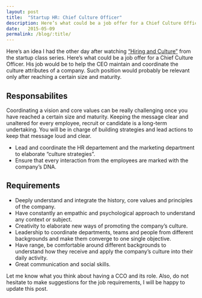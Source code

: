 ```yaml
---
layout: post
title:  "Startup HR: Chief Culture Officer"
description: Here’s what could be a job offer for a Chief Culture Officer. His job would be to help the CEO maintaining and coordinating the culture attributes of a company.
date:   2015-05-09
permalink: /blog/:title/
---
```


Here’s an idea I had the other day after watching [“Hiring and Culture”](http://startupclass.samaltman.com/) from the startup class series. Here’s what could be a job offer for a Chief Culture Officer. His job would be to help the CEO maintain and coordinate the culture attributes of a company. Such position would probably be relevant only after reaching a certain size and maturity.

## Responsabilites

Coordinating a vision and core values can be really challenging once you have reached a certain size and maturity. Keeping the message clear and unaltered for every employee, recruit or candidate is a long-term undertaking. You will be in charge of building strategies and lead actions to keep that message loud and clear.

* Lead and coordinate the HR departement and the marketing department to elaborate “culture strategies”.
* Ensure that every interaction from the employees are marked with the company’s DNA.

## Requirements

* Deeply understand and integrate the history, core values and principles of the company.
* Have constantly an empathic and psychological approach to understand any context or subject.
* Creativity to elaborate new ways of promoting the company’s culture.
* Leadership to coordinate departments, teams and people from different backgrounds and make them converge to one single objective.
* Have range, be comfortable around different backgrounds to understand how they receive and apply the company’s culture into their daily activity.
* Great communication and social skills.

Let me know what you think about having a CCO and its role. Also, do not hesitate to make suggestions for the job requirements, I will be happy to update this post.








